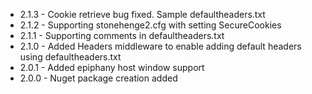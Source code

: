 
* 2.1.3 - Cookie retrieve bug fixed. Sample defaultheaders.txt
* 2.1.2 - Supporting stonehenge2.cfg with setting SecureCookies
* 2.1.1 - Supporting comments in defaultheaders.txt
* 2.1.0 - Added Headers middleware to enable adding default headers using defaultheaders.txt
* 2.0.1 - Added epiphany host window support
* 2.0.0 - Nuget package creation added


